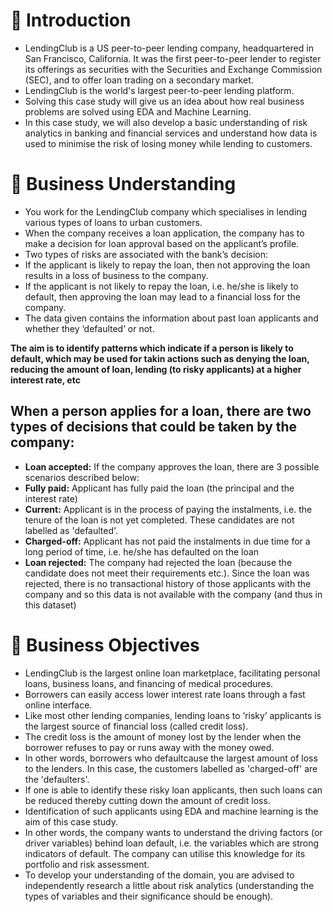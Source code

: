 # 📑 Introduction
- LendingClub is a US peer-to-peer lending company, headquartered in San Francisco, California. It was the first peer-to-peer lender to register its offerings as securities with the Securities and Exchange Commission (SEC), and to offer loan trading on a secondary market. 
- LendingClub is the world's largest peer-to-peer lending platform.
- Solving this case study will give us an idea about how real business problems are solved using EDA and Machine Learning. 
- In this case study, we will also develop a basic understanding of risk analytics in banking and financial services and understand how data is used to minimise the risk of losing money while lending to customers.

# 📝 Business Understanding
- You work for the LendingClub company which specialises in lending various types of loans to urban customers. 
- When the company receives a loan application, the company has to make a decision for loan approval based on the applicant’s profile. 
- Two types of risks are associated with the bank’s decision:
- If the applicant is likely to repay the loan, then not approving the loan results in a loss of business to the company.
- If the applicant is not likely to repay the loan, i.e. he/she is likely to default, then approving the loan may lead to a financial loss for the company.
- The data given contains the information about past loan applicants and whether they ‘defaulted’ or not.

**The aim is to identify patterns which indicate if a person is likely to default, which may be used for takin actions such as denying the loan, reducing the amount of loan, lending (to risky applicants) at a higher interest rate, etc**

## When a person applies for a loan, there are two types of decisions that could be taken by the company:

- **Loan accepted:** If the company approves the loan, there are 3 possible scenarios described below:
- **Fully paid:** Applicant has fully paid the loan (the principal and the interest rate)
- **Current:** Applicant is in the process of paying the instalments, i.e. the tenure of the loan is not yet completed. These candidates are not labelled as 'defaulted'.
- **Charged-off:** Applicant has not paid the instalments in due time for a long period of time, i.e. he/she has defaulted on the loan
- **Loan rejected:** The company had rejected the loan (because the candidate does not meet their requirements etc.). Since the loan was rejected, there is no transactional history of those applicants with the company and so this data is not available with the company (and thus in this dataset)


# 🎯 Business Objectives

- LendingClub is the largest online loan marketplace, facilitating personal loans, business loans, and financing of medical procedures. 
- Borrowers can easily access lower interest rate loans through a fast online interface.
- Like most other lending companies, lending loans to ‘risky’ applicants is the largest source of financial loss (called credit loss). 
- The credit loss is the amount of money lost by the lender when the borrower refuses to pay or runs away with the money owed. 
- In other words, borrowers who defaultcause the largest amount of loss to the lenders. In this case, the customers labelled as 'charged-off' are the 'defaulters'.
- If one is able to identify these risky loan applicants, then such loans can be reduced thereby cutting down the amount of credit loss. 
- Identification of such applicants using EDA and machine learning is the aim of this case study.
- In other words, the company wants to understand the driving factors (or driver variables) behind loan default, i.e. the variables which are strong indicators of default. The company can utilise this knowledge for its portfolio and risk assessment.
- To develop your understanding of the domain, you are advised to independently research a little about risk analytics (understanding the types of variables and their significance should be enough).